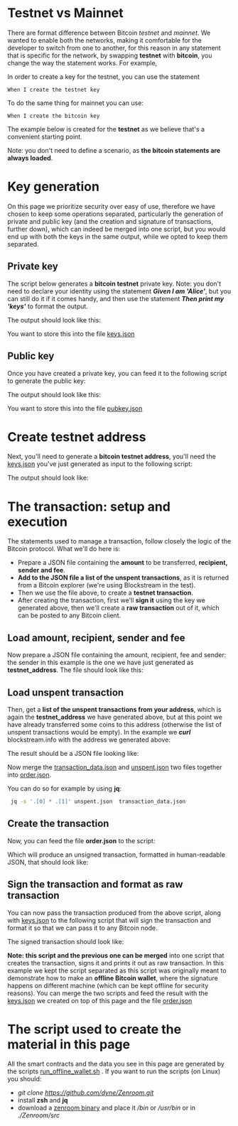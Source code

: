 # Testnet vs Mainnet

There are format difference between Bitcoin *testnet* and *mainnet*. We wanted to enable both the networks, making it comfortable for the developer to switch from one to another, for this reason in any statement that is specific for the network, by swapping **testnet** with **bitcoin**, you change the way the statement works. For example,

In order to create a key for the testnet, you can use the statement 

```gherkin
When I create the testnet key
```
To do the same thing for mainnet you can use:

```gherkin
When I create the bitcoin key
```

The example below is created for the **testnet** as we believe that's a convenient starting point.

Note: you don't need to define a scenario, as **the bitcoin statements are always loaded**. 


# Key generation

On this page we prioritize security over easy of use, therefore we have chosen to keep some operations separated, particularly the generation of private and public key (and the creation and signature of transactions, further down), which can indeed be merged into one script, but you would end up with both the keys in the same output, while we opted to keep them separated.

## Private key
The script below generates a **bitcoin testnet** private key. Note: you don't need to declare your identity using the statement ***Given I am 'Alice'***, but you can still do it if it comes handy, and then use the statement ***Then print my 'keys'*** to format the output.

[](../_media/examples/zencode_cookbook/bitcoin/keygen.zen ':include :type=code gherkin')

The output should look like this: 

[](../_media/examples/zencode_cookbook/bitcoin/keys.json ':include :type=code json')

You want to store this into the file 
<a href="../_media/examples/zencode_cookbook/bitcoin/keys.json" download>keys.json</a>

## Public key 

Once you have created a private key, you can feed it to the following script to generate the public key:


[](../_media/examples/zencode_cookbook/bitcoin/pubkeygen.zen ':include :type=code gherkin')


The output should look like this: 

[](../_media/examples/zencode_cookbook/bitcoin/pubkey.json ':include :type=code json')

You want to store this into the file 
<a href="../_media/examples/zencode_cookbook/bitcoin/pubkey.json" download>pubkey.json</a>


# Create testnet address


Next, you'll need to generate a **bitcoin testnet address**, you'll need the <a href="../_media/examples/zencode_cookbook/bitcoin/keys.json" download>keys.json</a> you've just generated as input to the following script: 

[](../_media/examples/zencode_cookbook/bitcoin/pubgen.zen ':include :type=code gherkin')


The output should look like: 

[](../_media/examples/zencode_cookbook/bitcoin/address.json ':include :type=code json')


# The transaction: setup and execution

The statements used to manage a transaction, follow closely the logic of the Bitcoin protocol. What we'll do here is:

* Prepare a JSON file containing the **amount** to be transferred, **recipient, sender and fee**.
* **Add to the JSON file a list of the unspent transactions**, as it is returned from a Bitcoin explorer (we're using Blockstream in the test).
* Then we use the file above, to create a **testnet transaction**.
* After creating the transaction, first we'll **sign it** using the key we generated above, then we'll create a **raw transaction** out of it, which can be posted to any Bitcoin client. 


## Load amount, recipient, sender and fee

Now prepare a JSON file containing the amount, recipient, fee and sender: the sender in this example is the one we have just generated as **testnet_address**. The file should look like this: 

[](../_media/examples/zencode_cookbook/bitcoin/transaction_data.json ':include :type=code json')

## Load unspent transaction

Then, get a **list of the unspent transactions from your address**, which is again the **testnet_address** we have generated above, but at this point we have already transferred some coins to this address (otherwise the list of unspent transactions would be empty). In the example we ***curl*** blockstream.info with the address we generated above:

[](../_media/examples/zencode_cookbook/bitcoin/unspent_query.sh ':include :type=code bash')


The result should be a JSON file looking like: 

[](../_media/examples/zencode_cookbook/bitcoin/unspent.json ':include :type=code json')

Now merge the <a href="../_media/examples/zencode_cookbook/bitcoin/transaction_data.json" download>transaction_data.json</a>
  and <a href="../_media/examples/zencode_cookbook/bitcoin/unspent.json" download>unspent.json</a>  two files together into <a href="../_media/examples/zencode_cookbook/bitcoin/order.json" download>order.json</a>. 
  
You can do so for example by using **jq**: 
 
```bash
 jq -s '.[0] * .[1]' unspent.json  transaction_data.json
```

## Create the transaction 

Now, you can feed the file **order.json** to the script:

[](../_media/examples/zencode_cookbook/bitcoin/sign.zen ':include :type=code gherkin')


Which will produce an unsigned transaction, formatted in human-readable JSON, that should look like:

[](../_media/examples/zencode_cookbook/bitcoin/transaction.json ':include :type=code json')


## Sign the transaction and format as raw transaction 

You can now pass the transaction produced from the above script, along with <a href="../_media/examples/zencode_cookbook/bitcoin/keys.json" download>keys.json</a> to the following script that will sign the transaction and format it so that we can pass it to any Bitcoin node. 

[](../_media/examples/zencode_cookbook/bitcoin/sign_transaction.zen ':include :type=code gherkin')

The signed transaction should look like:

[](../_media/examples/zencode_cookbook/bitcoin/rawtx.json ':include :type=code json')

**Note: this script and the previous one can be merged** into one script that creates the transaction, signs it and prints it out as raw transaction. In this example we kept the script separated as this script was originally meant to demonstrate how to make an **offline Bitcoin wallet**, where the signature happens on different machine (which can be kept offline for security reasons). You can merge the two scripts and feed the result with the <a href="../_media/examples/zencode_cookbook/bitcoin/keys.json" download>keys.json</a> we created on top of this page and the file <a href="../_media/examples/zencode_cookbook/bitcoin/order.json" download>order.json</a>



# The script used to create the material in this page

All the smart contracts and the data you see in this page are generated by the scripts [run_offline_wallet.sh](https://github.com/dyne/Zenroom/blob/master/test/zencode_bitcoin/run_offline_wallet.sh) . If you want to run the scripts (on Linux) you should: 
 - *git clone https://github.com/dyne/Zenroom.git*
 - install **zsh** and **jq**
 - download a [zenroom binary](https://zenroom.org/#downloads) and place it */bin* or */usr/bin* or in *./Zenroom/src*




<!-- Temp removed, 

We grouped together all the statements that perform object manipulation, so: 


 ***Math operations***: sum, subtraction, multiplication, division and modulo, between numbers
 
 ***Invert sign*** invert the sign of a number 
 
 ***Append*** a simple object to another
 
 ***Rename*** an object
  
 ***Delete*** an object from the memory stack
 
 ***Copy*** an object into new object
 
 ***Split string*** using leftmost or rightmost bytes
 
 ***Randomize*** the elements of an array
 
 ***Create string/number*** (statement "write in")
 
 ***Pick a random element*** from an array
 



-->
### 
